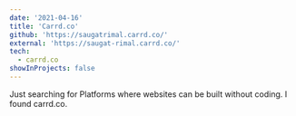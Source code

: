 ```yaml
---
date: '2021-04-16'
title: 'Carrd.co'
github: 'https://saugatrimal.carrd.co/'
external: 'https://saugat-rimal.carrd.co/'
tech:
  - carrd.co
showInProjects: false
---
```


Just searching for Platforms where websites can be built without coding. I found carrd.co.